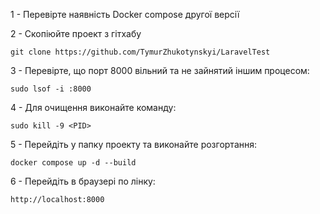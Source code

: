 1 - Перевірте наявність Docker compose другої версії

2 - Скопіюйте проект з гітхабу

````
git clone https://github.com/TymurZhukotynskyi/LaravelTest
````

3 - Перевірте, що порт 8000 вільний та не зайнятий іншим процесом:

````
sudo lsof -i :8000
````

4 - Для очищення виконайте команду:

````
sudo kill -9 <PID>
````

5 - Перейдіть у папку проекту та виконайте розгортання: 

````
docker compose up -d --build
````

6 - Перейдіть в браузері по лінку:

````
http://localhost:8000
````
